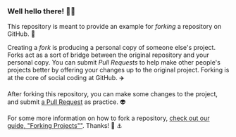 ### Well hello there! 🧑‍🚀

This repository is meant to provide an example for *forking* a repository on GitHub. 🎱

Creating a *fork* is producing a personal copy of someone else's project. Forks act as a sort of bridge between the original repository and your personal copy. You can submit *Pull Requests* to help make other people's projects better by offering your changes up to the original project. Forking is at the core of social coding at GitHub. ✈️

After forking this repository, you can make some changes to the project, and submit [a Pull Request](https://github.com/octocat/Spoon-Knife/pulls) as practice. 👽

For some more information on how to fork a repository, [check out our guide, "Forking Projects""](http://guides.github.com/overviews/forking/). Thanks! :sparkling_heart: ⚓
